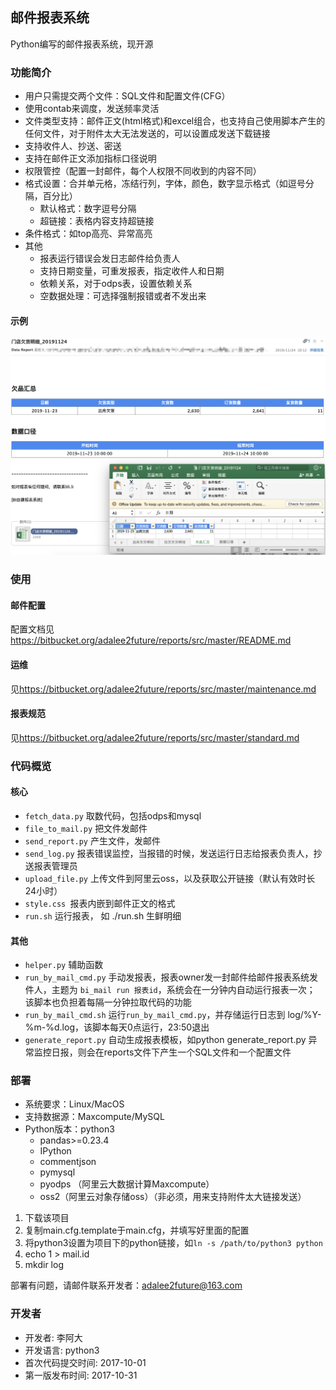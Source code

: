 ## 邮件报表系统

Python编写的邮件报表系统，现开源

### 功能简介

* 用户只需提交两个文件：SQL文件和配置文件(CFG）
* 使用contab来调度，发送频率灵活
* 文件类型支持：邮件正文(html格式)和excel组合，也支持自己使用脚本产生的任何文件，对于附件太大无法发送的，可以设置成发送下载链接
* 支持收件人、抄送、密送
* 支持在邮件正文添加指标口径说明
* 权限管控（配置一封邮件，每个人权限不同收到的内容不同）
* 格式设置：合并单元格，冻结行列，字体，颜色，数字显示格式（如逗号分隔，百分比）
	* 默认格式：数字逗号分隔 
	* 超链接：表格内容支持超链接 
* 条件格式：如top高亮、异常高亮
* 其他
	* 报表运行错误会发日志邮件给负责人
	* 支持日期变量，可重发报表，指定收件人和日期
	* 依赖关系，对于odps表，设置依赖关系
	* 空数据处理：可选择强制报错或者不发出来

#### 示例

![](fig/demo.png)


### 使用

#### 邮件配置

配置文档见<https://bitbucket.org/adalee2future/reports/src/master/README.md>

#### 运维

见<https://bitbucket.org/adalee2future/reports/src/master/maintenance.md>

#### 报表规范

见<https://bitbucket.org/adalee2future/reports/src/master/standard.md>
 
### 代码概览

#### 核心

* `fetch_data.py` 取数代码，包括odps和mysql
* `file_to_mail.py` 把文件发邮件
* `send_report.py` 产生文件，发邮件
* `send_log.py` 报表错误监控，当报错的时候，发送运行日志给报表负责人，抄送报表管理员
* `upload_file.py` 上传文件到阿里云oss，以及获取公开链接（默认有效时长24小时）
* `style.css `报表内嵌到邮件正文的格式
* `run.sh` 运行报表， 如 ./run.sh 生鲜明细

#### 其他

* `helper.py` 辅助函数
* `run_by_mail_cmd.py` 手动发报表，报表owner发一封邮件给邮件报表系统发件人，主题为 `bi_mail run 报表id`，系统会在一分钟内自动运行报表一次；
该脚本也负担着每隔一分钟拉取代码的功能
* `run_by_mail_cmd.sh` 运行`run_by_mail_cmd.py`，并存储运行日志到 log/%Y-%m-%d.log，该脚本每天0点运行，23:50退出
* `generate_report.py` 自动生成报表模板，如python generate_report.py 异常监控日报，则会在reports文件下产生一个SQL文件和一个配置文件


### 部署

* 系统要求：Linux/MacOS
* 支持数据源：Maxcompute/MySQL
* Python版本：python3
	* pandas>=0.23.4
	* IPython
	* commentjson
	* pymysql
	* pyodps （阿里云大数据计算Maxcompute）
	* oss2（阿里云对象存储oss）（非必须，用来支持附件太大链接发送）

1. 下载该项目
2. 复制main.cfg.template于main.cfg，并填写好里面的配置
3. 将python3设置为项目下的python链接，如`ln -s /path/to/python3 python`
4. echo 1 > mail.id
5. mkdir log

部署有问题，请邮件联系开发者：adalee2future@163.com

### 开发者

* 开发者: 李阿大
* 开发语言: python3
* 首次代码提交时间: 2017-10-01
* 第一版发布时间: 2017-10-31

